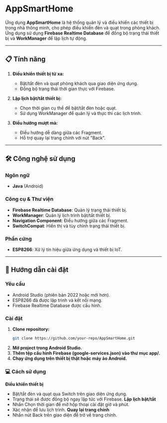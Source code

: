 # AppSmartHome

Ứng dụng **AppSmartHome** là hệ thống quản lý và điều khiển các thiết bị trong nhà thông minh, cho phép điều khiển đèn và quạt trong phòng khách. Ứng dụng sử dụng **Firebase Realtime Database** để đồng bộ trạng thái thiết bị và **WorkManager** để lập lịch tự động.

---

## 📋 Tính năng

1. **Điều khiển thiết bị từ xa:**
   - Bật/tắt đèn và quạt phòng khách qua giao diện ứng dụng.
   - Đồng bộ trạng thái thời gian thực với Firebase.

2. **Lập lịch bật/tắt thiết bị:**
   - Chọn thời gian cụ thể để bật/tắt đèn hoặc quạt.
   - Sử dụng WorkManager để quản lý và thực thi các lịch trình.

3. **Điều hướng mượt mà:**
   - Điều hướng dễ dàng giữa các Fragment.
   - Hỗ trợ quay lại trang chính với nút "Back".

---

## 🛠️ Công nghệ sử dụng

### Ngôn ngữ
- **Java** (Android)

### Công cụ & Thư viện
- **Firebase Realtime Database**: Quản lý trạng thái thiết bị.
- **WorkManager**: Quản lý lịch trình bật/tắt thiết bị.
- **Navigation Component**: Điều hướng giữa các Fragment.
- **SwitchCompat**: Hiển thị và tùy chỉnh trạng thái thiết bị.

### Phần cứng
- **ESP8266**: Xử lý tín hiệu giữa ứng dụng và thiết bị IoT.

---

## 🚀 Hướng dẫn cài đặt

### Yêu cầu
- Android Studio (phiên bản 2022 hoặc mới hơn).
- ESP8266 đã được lập trình và kết nối mạng.
- Firebase Realtime Database được cấu hình.

### Cài đặt
1. **Clone repository:**
   ```bash
   git clone https://github.com/your-repo/AppSmartHome.git
2. **Mở project trong Android Studio.**
3. **Thêm tệp cấu hình Firebase (google-services.json) vào thư mục app/.**
4. **Chạy ứng dụng trên thiết bị thật hoặc máy ảo Android.**

### 💻 Cách sử dụng
**Điều khiển thiết bị**
- Bật/tắt đèn và quạt qua Switch trên giao diện ứng dụng.
- Trạng thái sẽ được đồng bộ ngay lập tức với Firebase.
**Lập lịch bật/tắt**
- Nhấn Chọn thời gian để mở hộp thoại cài đặt giờ và phút.
- Xác nhận để lưu lịch trình.
**Quay lại trang chính**
- Nhấn nút Back trên giao diện để trở về trang chính.
